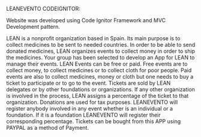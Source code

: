 LEANEVENTO CODEIGNITOR: 

Website was developed using Code Ignitor Framework and MVC Development pattern.

LEAN is a nonprofit organization based in Spain. Its main purpose is to collect medicines to be sent to needed countries. In order to be able to send donated medicines, LEAN organizes events to collect money in order to ship the medicines. Your group has been selected to develop an App for LEAN to manage their events. LEAN Events can be free or paid. Free events are to collect money, to collect medicines or to collect cloth for poor people. Paid events are also to collect medicines, money or cloth but one needs to buy a ticket to participate or to go to the event. Tickets are sold by LEAN delegates or by other foundations or organizations. If any other organization is involved in the process, LEAN assigns a percentage of the ticket to that organization. Donations are used for tax purposes. LEANEVENTO will register anybody involved in any event whether is an individual or a foundation. If it is a foundation LEANEVENTO will register their corresponding percentage. Tickets can be bought from this APP using PAYPAL as a method of Payment. 
